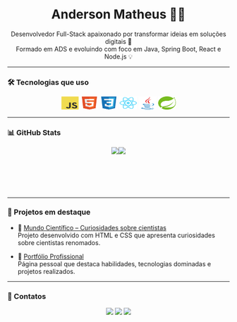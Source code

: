 <h1 align="center">Anderson Matheus 👨‍💻</h1>

<p align="center">
  Desenvolvedor Full-Stack apaixonado por transformar ideias em soluções digitais 🚀<br>
  Formado em ADS e evoluindo com foco em Java, Spring Boot, React e Node.js 💡
</p>

---

### 🛠️ Tecnologias que uso

<div align="center">
  <img alt="JavaScript" height="30" width="40" src="https://raw.githubusercontent.com/devicons/devicon/master/icons/javascript/javascript-original.svg">
  <img alt="HTML" height="30" width="40" src="https://raw.githubusercontent.com/devicons/devicon/master/icons/html5/html5-original.svg">
  <img alt="CSS" height="30" width="40" src="https://raw.githubusercontent.com/devicons/devicon/master/icons/css3/css3-original.svg">
  <img alt="React" height="30" width="40" src="https://raw.githubusercontent.com/devicons/devicon/master/icons/react/react-original.svg">
  <img alt="Java" height="30" width="40" src="https://raw.githubusercontent.com/devicons/devicon/master/icons/java/java-original.svg">
  <img alt="Spring Boot" height="30" width="40" src="https://raw.githubusercontent.com/devicons/devicon/master/icons/spring/spring-original.svg">
</div>

---

### 📊 GitHub Stats

<div align="center" style="display: flex; justify-content: center; flex-wrap: wrap;">
  <img height="100em" src="https://github-readme-stats.vercel.app/api?username=AndersonDevJava&show_icons=true&theme=radical&include_all_commits=true&count_private=true"/>
  <img height="100em" src="https://github-readme-stats.vercel.app/api/top-langs/?username=AndersonDevJava&layout=compact&langs_count=7&theme=radical"/>
</div>

---

### 📂 Projetos em destaque

- 🔬 [Mundo Científico – Curiosidades sobre cientistas](https://github.com/AndersonDevJava/mundo-cientifico-curiosidades)  
  Projeto desenvolvido com HTML e CSS que apresenta curiosidades sobre cientistas renomados.

- 💼 [Portfólio Profissional](https://github.com/AndersonDevJava/portifolio)  
  Página pessoal que destaca habilidades, tecnologias dominadas e projetos realizados.

---

### 📱 Contatos

<div align="center"> 
  <a href="https://www.instagram.com/anderson_assuncaodev/" target="_blank"><img src="https://img.shields.io/badge/-Instagram-%23E4405F?style=for-the-badge&logo=instagram&logoColor=white"></a>
  <a href="mailto:andersonassuncaoam@gmail.com"><img src="https://img.shields.io/badge/-Gmail-%23333?style=for-the-badge&logo=gmail&logoColor=white"></a>
  <a href="https://www.linkedin.com/in/anderson-assun%C3%A7ao-129409328/" target="_blank"><img src="https://img.shields.io/badge/-LinkedIn-%230077B5?style=for-the-badge&logo=linkedin&logoColor=white"></a>
</div>
